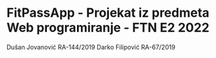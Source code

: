 # FitPassApp - Projekat iz predmeta Web programiranje - FTN E2 2022
Dušan Jovanović RA-144/2019
Darko Filipović RA-67/2019